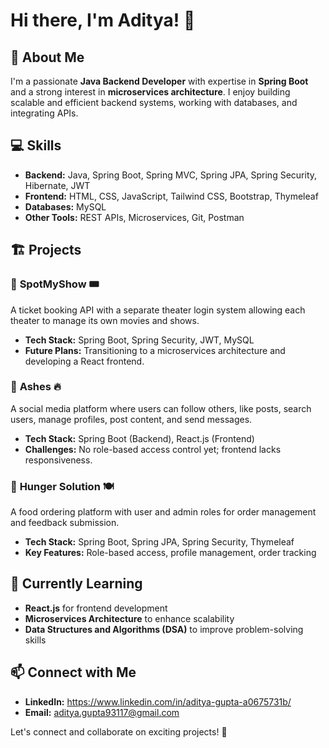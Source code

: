 # Hi there, I'm Aditya! 👋

## 🚀 About Me
I'm a passionate **Java Backend Developer** with expertise in **Spring Boot** and a strong interest in **microservices architecture**. I enjoy building scalable and efficient backend systems, working with databases, and integrating APIs.

## 💻 Skills
- **Backend:** Java, Spring Boot, Spring MVC, Spring JPA, Spring Security, Hibernate, JWT
- **Frontend:** HTML, CSS, JavaScript, Tailwind CSS, Bootstrap, Thymeleaf
- **Databases:** MySQL
- **Other Tools:** REST APIs, Microservices, Git, Postman

## 🏗️ Projects
### 📌 **SpotMyShow** 🎟️
A ticket booking API with a separate theater login system allowing each theater to manage its own movies and shows.
- **Tech Stack:** Spring Boot, Spring Security, JWT, MySQL
- **Future Plans:** Transitioning to a microservices architecture and developing a React frontend.

### 📌 **Ashes** 🔥
A social media platform where users can follow others, like posts, search users, manage profiles, post content, and send messages.
- **Tech Stack:** Spring Boot (Backend), React.js (Frontend)
- **Challenges:** No role-based access control yet; frontend lacks responsiveness.

### 📌 **Hunger Solution** 🍽️
A food ordering platform with user and admin roles for order management and feedback submission.
- **Tech Stack:** Spring Boot, Spring JPA, Spring Security, Thymeleaf
- **Key Features:** Role-based access, profile management, order tracking

## 🌱 Currently Learning
- **React.js** for frontend development
- **Microservices Architecture** to enhance scalability
- **Data Structures and Algorithms (DSA)** to improve problem-solving skills

## 📫 Connect with Me
- **LinkedIn:** https://www.linkedin.com/in/aditya-gupta-a0675731b/
- **Email:** aditya.gupta93117@gmail.com

Let's connect and collaborate on exciting projects! 🚀
